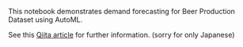 This notebook demonstrates demand forecasting for Beer Production Dataset using AutoML.

See this [Qiita article](https://qiita.com/yasuhanda/items/abccab35920b638b4ab4) for further information. (sorry for only Japanese)
